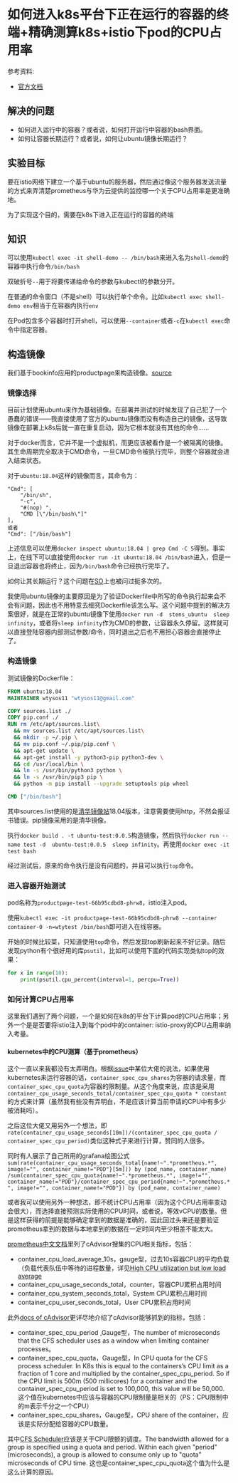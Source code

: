 # 如何进入k8s平台下正在运行的容器的终端+精确测算k8s+istio下pod的CPU占用率

参考资料:
* [官方文档](https://kubernetes.io/zh/docs/tasks/debug-application-cluster/get-shell-running-container/)

## 解决的问题

* 如何进入运行中的容器？或者说，如何打开运行中容器的bash界面。
* 如何让容器长期运行？或者说，如何让ubuntu镜像长期运行？

## 实验目标

要在istio网络下建立一个基于ubuntu的服务器，然后通过像这个服务器发送流量的方式来弄清楚prometheus与华为云提供的监控哪一个关于CPU占用率是更准确地。

为了实现这个目的，需要在k8s下进入正在运行的容器的终端

## 知识

可以使用`kubectl exec -it shell-demo -- /bin/bash`来进入名为`shell-demo`的容器中执行命令`/bin/bash`

双破折号`--`用于将要传递给命令的参数与kubectl的参数分开。

在普通的命令窗口（不是shell）可以执行单个命令。比如`kubectl exec shell-demo env`相当于在容器内执行`env`

在Pod包含多个容器时打开shell，可以使用`--container`或者`-c`在`kubectl exec`命令中指定容器。

## 构造镜像

我们基于bookinfo应用的productpage来构造镜像。[source](https://github.com/istio/istio/tree/master/samples/bookinfo/src/productpage)

### 镜像选择

目前计划使用ubuntu来作为基础镜像。在部署并测试的时候发现了自己犯了一个愚蠢的错误——我直接使用了官方的ubuntu镜像而没有构造自己的镜像，这导致镜像在部署上k8s后就一直在重复启动，因为它根本就没有其他的命令……

对于docker而言，它并不是一个虚拟机，而更应该被看作是一个被隔离的镜像。其生命周期完全取决于CMD命令，一旦CMD命令被执行完毕，则整个容器就会进入结束状态。

对于`ubuntu:18.04`这样的镜像而言，其命令为：

```
"Cmd": [
    "/bin/sh",
    "-c",
    "#(nop) ",
    "CMD [\"/bin/bash\"]"
],
或者
"Cmd": ["/bin/bash"]
```

上述信息可以使用`docker inspect ubuntu:18.04 | grep Cmd -C 5`得到。事实上，在线下可以直接使用`docker run -it ubuntu:18.04 /bin/bash`进入，但是一旦退出容器也将终止，因为`/bin/bash`命令已经执行完毕了。

如何让其长期运行？这个问题在[SO](https://stackoverflow.com/questions/43419500/how-do-you-start-a-docker-ubuntu-container-into-bash)上也被问过挺多次的。

我使用ubuntu镜像的主要原因是为了验证Dockerfile中所写的命令执行起来会不会有问题，因此也不用特意去细究Dockerfile该怎么写。这个问题中提到的解决方案很好，就是在正常的ubuntu镜像下使用`docker run -d  stens_ubuntu  sleep infinity`，或者将`sleep infinity`作为CMD的参数，让容器永久停留。这样就可以直接登陆容器内部测试参数/命令，同时退出之后也不用担心容器会直接停止了。

### 构造镜像

测试镜像的Dockerfile：

```Dockerfile
FROM ubuntu:18.04
MAINTAINER wtysos11 "wtysos11@gmail.com"

COPY sources.list ./
COPY pip.conf ./
RUN rm /etc/apt/sources.list\
  && mv sources.list /etc/apt/sources.list\
  && mkdir -p ~/.pip \
  && mv pip.conf ~/.pip/pip.conf \
  && apt-get update \
  && apt-get install -y python3-pip python3-dev \
  && cd /usr/local/bin \
  && ln -s /usr/bin/python3 python \
  && ln -s /usr/bin/pip3 pip \
  && python -m pip install --upgrade setuptools pip wheel 

CMD ["/bin/bash"]
```

其中sources.list使用的是[清华镜像站](https://mirrors.tuna.tsinghua.edu.cn/help/ubuntu/)18.04版本，注意需要使用http，不然会报证书错误。pip镜像采用的是清华镜像。

执行`docker build . -t ubuntu-test:0.0.5`构造镜像，然后执行`docker run --name test -d  ubuntu-test:0.0.5  sleep infinity`。再使用`docker exec -it test bash`

经过测试后，原来的命令执行是没有问题的，并且可以执行`top`命令。

### 进入容器开始测试

pod名称为`productpage-test-66b95cdbd8-phrw8`，istio注入pod。

使用`kubectl exec -it productpage-test-66b95cdbd8-phrw8 --container container-0 -n=wtytest /bin/bash`即可进入在线容器。

开始的时候比较菜，只知道使用`top`命令，然后发现top刷新起来不好记录。随后发现python有个很好用的库`psutil`，比如可以使用下面的代码实现类似top的效果：

```python
for x in range(10):
    print(psutil.cpu_percent(interval=1, percpu=True))
```

### 如何计算CPU占用率

这里我们遇到了两个问题，一个是如何在k8s的平台下计算pod的CPU占用率；另外一个是是否要将istio注入到每个pod中的container: istio-proxy的CPU占用率纳入考量。

#### kubernetes中的CPU测算（基于prometheus）

这个一直以来我都没有太弄明白。根据[issue](https://github.com/google/cadvisor/issues/2026)中某位大佬的说法，如果使用kubernetes来运行容器的话，`container_spec_cpu_shares`为容器的请求量，而`container_spec_cpu_quota`为容器的限制量。从这个角度来说，应该是采用`container_cpu_usage_seconds_total/container_spec_cpu_quota * constant`的方式来计算（虽然我有些没有弄明白，不是应该计算当前申请的CPU中有多少被消耗吗）。

之后这位大佬又用另外一个想法，即`rate(container_cpu_usage_seconds[10m])/(container_spec_cpu_quota / container_spec_cpu_period)`类似这种式子来进行计算，赞同的人很多。

同时有人展示了自己所用的grafana绘图公式`sum(rate(container_cpu_usage_seconds_total{name!~".*prometheus.*", image!="", container_name!="POD"}[5m])) by (pod_name, container_name) /sum(container_spec_cpu_quota{name!~".*prometheus.*", image!="", container_name!="POD"}/container_spec_cpu_period{name!~".*prometheus.*", image!="", container_name!="POD"}) by (pod_name, container_name)`

或者我可以使用另外一种想法，即不统计CPU占用率（因为这个CPU占用率变动会很大），而选择直接预测实际使用的CPU时间，或者说，等效vCPU的数量。但是这样获得的前提是能够确定拿到的数据是准确的，因此回过头来还是要验证prometheus拿到的数据与本地拿到的数据在一定时间内至少相差不能太大。

[prometheus中文文档](https://yunlzheng.gitbook.io/prometheus-book/part-ii-prometheus-jin-jie/exporter/commonly-eporter-usage/use-prometheus-monitor-container)里列了cAdvisor搜集的CPU相关指标，包括：
* container_cpu_load_average_10s，gauge型，过去10s容器CPU的平均负载（负载代表队伍中等待的进程数量，详见[High CPU utilization but low load average](https://serverfault.com/questions/667078/high-cpu-utilization-but-low-load-average)
* container_cpu_usage_seconds_total，counter，容器CPU累积占用时间
* container_cpu_system_seconds_total，System CPU累积占用时间
* container_cpu_user_seconds_total，User CPU累积占用时间

此外[docs of cAdvisor](https://docs.signalfx.com/en/latest/integrations/agent/monitors/cadvisor.html)更详尽地介绍了cAdvisor能够抓到的指标，包括：
* container_spec_cpu_period ,Gauge型，The number of microseconds that the CFS scheduler uses as a window when limiting container processes。
* container_spec_cpu_quota，Gauge型，In CPU quota for the CFS process scheduler. In K8s this is equal to the containers’s CPU limit as a fraction of 1 core and multiplied by the container_spec_cpu_period. So if the CPU limit is 500m (500 millicores) for a container and the container_spec_cpu_period is set to 100,000, this value will be 50,000. 这个值在kubernetes中应该与容器的CPU限制量是相关的（PS：CPU限制中的m表示千分之一个CPU）
* container_spec_cpu_shares，Gauge型，CPU share of the container，应该是实际分配给容器的CPU数量。


其中[CFS Scheduler](https://www.kernel.org/doc/Documentation/scheduler/sched-bwc.txt)应该是关于CPU限额的调度。The bandwidth allowed for a group is specified using a quota and period. Within
each given "period" (microseconds), a group is allowed to consume only up to
"quota" microseconds of CPU time. 这也是container_spec_cpu_quota这个值为什么是这么计算的原因。